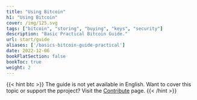 ```yaml
---
title: "Using Bitcoin"
h1: "Using Bitcoin"
cover: /img/125.svg
tags: ["bitcoin", "storing", "buying", "keys", "security"]
description: "Basic Practical Bitcoin Guide."
url: start/guide
aliases: ['/basics-bitcoin-guide-practical']
date: 2022-12-06
bookFlatSection: false
bookToc: true
weight: 2
---
```



{{< hint btc >}}
The guide is not yet available in English. Want to cover this topic or support the pproject? Visit the [Contribute](/en/contribute) page. 
{{< /hint >}}
